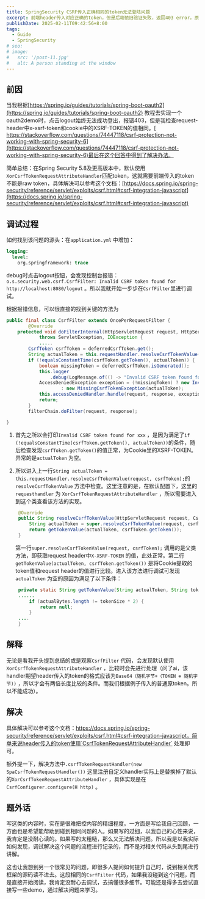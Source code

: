 ```yaml
---
title: SpringSecurity CSRF传入正确相同的token无法登陆问题
excerpt: 前端header传入对应正确的token，但是后端依旧验证失败，返回403 error。原因为SpringSecurity5.8及以上的版本默认使用了XorCsrfTokenRequestAttributeHandler。
publishDate: 2025-02-11T09:42:56+8:00
tags:
  - Guide
  - SpringSecurity
# seo:
# image:
#   src: '/post-11.jpg'
#   alt: A person standing at the window
---
```


## 前因

当我根据[https://spring.io/guides/tutorials/spring-boot-oauth2](https://spring.io/guides/tutorials/spring-boot-oauth2) 教程去实现一个oauth2demo时，点击logout始终无法成功登出，报错403，但是我检查request-header中x-xsrf-token和cookie中的XSRF-TOKEN的值相同。[ https://stackoverflow.com/questions/74447118/csrf-protection-not-working-with-spring-security-6](https://stackoverflow.com/questions/74447118/csrf-protection-not-working-with-spring-security-6)最后在这个回答中得到了解决办法。

简单总结：在Spring Security 5.8及更高版本中，默认使用`XorCsrfTokenRequestAttributeHandler`匹配token，这就需要前端传入的token不能是raw token，具体解决可以参考这个文档：[https://docs.spring.io/spring-security/reference/servlet/exploits/csrf.html#csrf-integration-javascript](https://docs.spring.io/spring-security/reference/servlet/exploits/csrf.html#csrf-integration-javascript)

## 调试过程

如何找到该问题的源头：在`application.yml` 中增加：

```sql
logging:
  level:
    org.springframework: trace
```

debug时点击logout按钮，会发现控制台报错： `o.s.security.web.csrf.CsrfFilter: Invalid CSRF token found for http://localhost:8080/logout` 。所以我就开始一步步在`CsrfFilter`里进行调试。

根据报错信息，可以很直接的找到关键的方法为

```java
public final class CsrfFilter extends OncePerRequestFilter {
		@Override
	protected void doFilterInternal(HttpServletRequest request, HttpServletResponse response, FilterChain filterChain)
			throws ServletException, IOException {
			.....
		CsrfToken csrfToken = deferredCsrfToken.get();
		String actualToken = this.requestHandler.resolveCsrfTokenValue(request, csrfToken);
		if (!equalsConstantTime(csrfToken.getToken(), actualToken)) {
			boolean missingToken = deferredCsrfToken.isGenerated();
			this.logger
				.debug(LogMessage.of(() -> "Invalid CSRF token found for " + UrlUtils.buildFullRequestUrl(request)));
			AccessDeniedException exception = (!missingToken) ? new InvalidCsrfTokenException(csrfToken, actualToken)
					: new MissingCsrfTokenException(actualToken);
			this.accessDeniedHandler.handle(request, response, exception);
			return;
		}
		filterChain.doFilter(request, response);

}
```

1. 首先之所以会打印`Invalid CSRF token found for xxx` ，是因为满足了`if (!equalsConstantTime(csrfToken.getToken(), actualToken))`的条件，随后检查发现`csrfToken.getToken()`的值正常，为Cookie里的XSRF-TOKEN。 异常的是`actualToken` 为空。
2. 所以进入上一行`String actualToken = this.requestHandler.resolveCsrfTokenValue(request, csrfToken);`的`resolveCsrfTokenValue` 方法中检查。这里注意的是，在默认配置下，这里的`requesthandler` 为 `XorCsrfTokenRequestAttributeHandler` ，所以需要进入到这个类查看该方法的实现。

   ```java
   	@Override
   	public String resolveCsrfTokenValue(HttpServletRequest request, CsrfToken csrfToken) {
   		String actualToken = super.resolveCsrfTokenValue(request, csrfToken);
   		return getTokenValue(actualToken, csrfToken.getToken());
   	}

   ```

   第一行`super.resolveCsrfTokenValue(request, csrfToken);` 调用的是父类方法，即获取request header中`X-XSRF-TOKEN` 的值，此处正常。第二行`getTokenValue(actualToken, csrfToken.getToken())` 是将Cookie提取的token值和request header的值进行比较。进入该方法进行调试可发现`actualToken` 为空的原因为满足了以下条件：

   ```java
   	private static String getTokenValue(String actualToken, String token) {
   	......
   		if (actualBytes.length != tokenSize * 2) {
   			return null;
   		}
   	....
   	}
   ```

## 解释

无论是看我开头提到总结的或是观察`CsrfFilter` 代码，会发现默认使用 `XorCsrfTokenRequestAttributeHandler` ，比较时会先进行处理（问了ai，该handler期望header传入的token的格式应该为`Base64（随机字节+（TOKEN ⊕ 随机字节))` ，所以才会有两倍长度比较的条件。而我们根据例子传入的普通原token。所以不能成功）。

## 解决

具体解决可以参考这个文档：https://docs.spring.io/spring-security/reference/servlet/exploits/csrf.html#csrf-integration-javascript，简单来说header传入的token使用`CsrfTokenRequestAttributeHandler` 处理即可。

额外提一下，解决方法中`.csrfTokenRequestHandler(new SpaCsrfTokenRequestHandler())` 这里注册自定义handler实际上是替换掉了默认的`XorCsrfTokenRequestAttributeHandler` ，具体实现是在`CsrfConfigurer.configure(H http)` 。

## 题外话

写这类的内容时，实在是很难把控内容的精细程度。一方面是写给我自己回顾，一方面也是希望能帮助到碰到相同问题的人。如果写的过细，以我自己的心性来说，我肯定是没耐心读的。如果写的太粗糙，那么又无法解决问题。所以我是以我实际如何发现，调试解决这个问题的流程进行记录的，而不是对相关代码从头到尾进行讲解。

这也让我想到另一个很常见的问题，即很多人提问如何提升自己时，说到相关优秀框架的源码读不进去。这段相同的`CsrfFilter` 代码，如果我没碰到这个问题，而是直接开始阅读，我肯定没耐心去调试，去搞懂很多细节。可能还是得多去尝试直接写一些demo，通过解决问题来学习。
